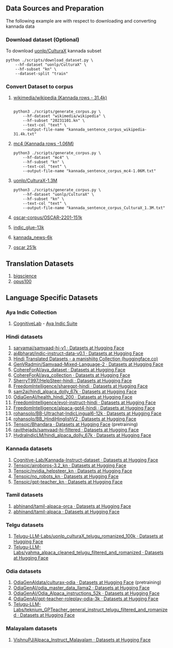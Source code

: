 ## Data Sources and Preparation

The following example are with respect to downloading and converting kannada data 

### Download dataset (Optional)
To download [uonlp/CulturaX](https://huggingface.co/datasets/uonlp/CulturaX)
kannada subset 

   ```shell
   python ./scripts/download_dataset.py \
       --hf-dataset "uonlp/CulturaX" \
       --hf-subset "kn" \
       --dataset-split "train" 
   ```


### Convert Dataset to corpus

1. [wikimedia/wikipedia (Kannada rows - 31.4k)](https://huggingface.co/datasets/wikimedia/wikipedia)

   ```shell

   python3 ./scripts/generate_corpus.py \
       --hf-dataset "wikimedia/wikipedia" \
       --hf-subset "20231101.kn" \
       --text-col "text" \
       --output-file-name "kannada_sentence_corpus_wikipedia-31.4k.txt"
   ```

2. [mc4 (Kannada rows -1.06M)](https://huggingface.co/datasets/mc4)
   ```shell
   python3 ./scripts/generate_corpus.py \
       --hf-dataset "mc4" \
       --hf-subset "kn" \
       --text-col "text" \
       --output-file-name "kannada_sentence_corpus_mc4-1.06M.txt"
   ```

3. [uonlp/CulturaX-1.3M](https://huggingface.co/datasets/uonlp/CulturaX/tree/main/kn)
   ```shell
   python3 ./scripts/generate_corpus.py \
       --hf-dataset "uonlp/CulturaX" \
       --hf-subset "kn" \
       --text-col "text" \
       --output-file-name "kannada_sentence_corpus_CulturaX_1.3M.txt"
   ```

4. [oscar-corpus/OSCAR-2201-151k](https://huggingface.co/datasets/oscar-corpus/OSCAR-2201)


5. [indic_glue-13k](https://huggingface.co/datasets/indic_glue)


6. [kannada_news-6k](https://huggingface.co/datasets/kannada_news)


7. [oscar 251k](https://huggingface.co/datasets/oscar/viewer/unshuffled_deduplicated_kn)

## Translation Datasets
1. [bigscience](https://huggingface.co/datasets/bigscience/xP3/tree/main/kn)
2. [opus100](https://huggingface.co/datasets/opus100/viewer/en-kn)


## Language Specific Datasets

### Aya Indic Collection 
1. [CognitiveLab](https://www.cognitivelab.in/) - [Aya Indic Suite](https://huggingface.co/collections/Cognitive-Lab/aya-indic-suite-65eaa0e34a2307f30bbd55e5)



### Hindi datasets

1. [sarvamai/samvaad-hi-v1 · Datasets at Hugging Face](https://huggingface.co/datasets/sarvamai/samvaad-hi-v1)
2. [ai4bharat/indic-instruct-data-v0.1 · Datasets at Hugging Face](https://huggingface.co/datasets/ai4bharat/indic-instruct-data-v0.1)
3. [Hindi Translated Datasets - a manishiitg Collection (huggingface.co)](https://huggingface.co/collections/manishiitg/hindi-translated-datasets-65d80ec92a17b13e8fdd3362)
4. [GenVRadmin/Samvaad-Mixed-Language-2 · Datasets at Hugging Face](https://huggingface.co/datasets/GenVRadmin/Samvaad-Mixed-Language-2)
5. [CohereForAI/aya_dataset · Datasets at Hugging Face](https://huggingface.co/datasets/CohereForAI/aya_dataset)
6. [CohereForAI/aya_collection · Datasets at Hugging Face](https://huggingface.co/datasets/CohereForAI/aya_collection)
7. [SherryT997/HelpSteer-hindi · Datasets at Hugging Face](https://huggingface.co/datasets/SherryT997/HelpSteer-hindi)
8. [FreedomIntelligence/sharegpt-hindi · Datasets at Hugging Face](https://huggingface.co/datasets/FreedomIntelligence/sharegpt-hindi)
9. [sam2ai/hindi_alpaca_dolly_67k · Datasets at Hugging Face](https://huggingface.co/datasets/sam2ai/hindi_alpaca_dolly_67k)
10. [OdiaGenAI/health_hindi_200 · Datasets at Hugging Face](https://huggingface.co/datasets/OdiaGenAI/health_hindi_200)
11. [FreedomIntelligence/evol-instruct-hindi · Datasets at Hugging Face](https://huggingface.co/datasets/FreedomIntelligence/evol-instruct-hindi)
12. [FreedomIntelligence/alpaca-gpt4-hindi · Datasets at Hugging Face](https://huggingface.co/datasets/FreedomIntelligence/alpaca-gpt4-hindi)
13. [rohansolo/BB-Ultrachat-IndicLingual6-12k · Datasets at Hugging Face](https://huggingface.co/datasets/rohansolo/BB-Ultrachat-IndicLingual6-12k)
14. [rohansolo/BB_HindiHinglishV2 · Datasets at Hugging Face](https://huggingface.co/datasets/rohansolo/BB_HindiHinglishV2)
15. [Tensoic/Bhandara · Datasets at Hugging Face](https://huggingface.co/datasets/Tensoic/Bhandara) (pretraining)
16. [ravithejads/samvaad-hi-filtered · Datasets at Hugging Face](https://huggingface.co/datasets/ravithejads/samvaad-hi-filtered)
17. [HydraIndicLM/hindi_alpaca_dolly_67k · Datasets at Hugging Face](https://huggingface.co/datasets/HydraIndicLM/hindi_alpaca_dolly_67k)


### Kannada datasets

1. [Cognitive-Lab/Kannada-Instruct-dataset · Datasets at Hugging Face](https://huggingface.co/datasets/Cognitive-Lab/Kannada-Instruct-dataset)
2. [Tensoic/airoboros-3.2_kn · Datasets at Hugging Face](https://huggingface.co/datasets/Tensoic/airoboros-3.2_kn)
3. [Tensoic/nvidia_helpsteer_kn · Datasets at Hugging Face](https://huggingface.co/datasets/Tensoic/nvidia_helpsteer_kn)
4. [Tensoic/no_robots_kn · Datasets at Hugging Face](https://huggingface.co/datasets/Tensoic/no_robots_kn)
5. [Tensoic/gpt-teacher_kn · Datasets at Hugging Face](https://huggingface.co/datasets/Tensoic/gpt-teacher_kn)


### Tamil datasets

1. [abhinand/tamil-alpaca-orca · Datasets at Hugging Face](https://huggingface.co/datasets/abhinand/tamil-alpaca-orca)
2. [abhinand/tamil-alpaca · Datasets at Hugging Face](https://huggingface.co/datasets/abhinand/tamil-alpaca)


### Telgu datasets

1. [Telugu-LLM-Labs/uonlp_culturaX_telugu_romanized_100k · Datasets at Hugging Face](https://huggingface.co/datasets/Telugu-LLM-Labs/uonlp_culturaX_telugu_romanized_100k)
2. [Telugu-LLM-Labs/yahma_alpaca_cleaned_telugu_filtered_and_romanized · Datasets at Hugging Face](https://huggingface.co/datasets/Telugu-LLM-Labs/yahma_alpaca_cleaned_telugu_filtered_and_romanized)

### Odia datasets

1. [OdiaGenAIdata/culturax-odia · Datasets at Hugging Face](https://huggingface.co/datasets/OdiaGenAIdata/culturax-odia) (pretraining)
2. [OdiaGenAI/odia_master_data_llama2 · Datasets at Hugging Face](https://huggingface.co/datasets/OdiaGenAI/odia_master_data_llama2)
3. [OdiaGenAI/Odia_Alpaca_instructions_52k · Datasets at Hugging Face](https://huggingface.co/datasets/OdiaGenAI/Odia_Alpaca_instructions_52k)
4. [OdiaGenAI/gpt-teacher-roleplay-odia-3k · Datasets at Hugging Face](https://huggingface.co/datasets/OdiaGenAI/gpt-teacher-roleplay-odia-3k)
3. [Telugu-LLM-Labs/teknium_GPTeacher_general_instruct_telugu_filtered_and_romanized · Datasets at Hugging Face](https://huggingface.co/datasets/Telugu-LLM-Labs/teknium_GPTeacher_general_instruct_telugu_filtered_and_romanized)


### Malayalam datasets

1. [VishnuPJ/Alpaca_Instruct_Malayalam · Datasets at Hugging Face](https://huggingface.co/datasets/VishnuPJ/Alpaca_Instruct_Malayalam)
